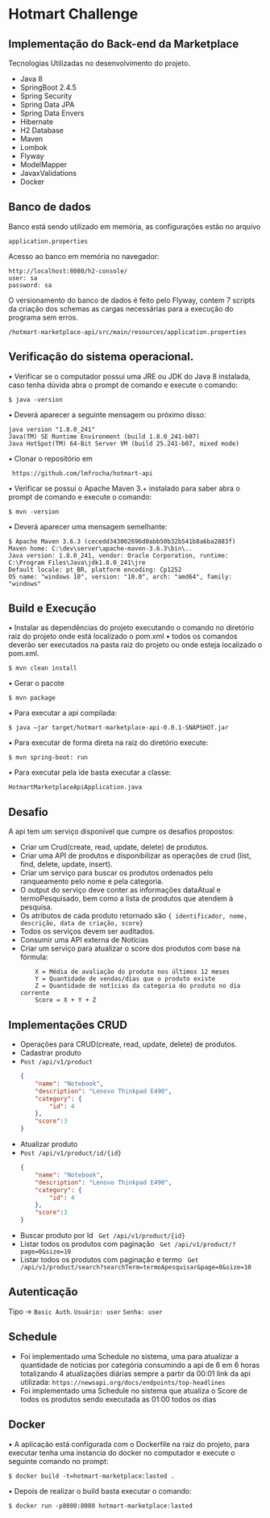 # Hotmart Challenge
## Implementação do Back-end da Marketplace 

Tecnologias Utilizadas no desenvolvimento do projeto.
- Java 8
- SpringBoot 2.4.5
- Spring Security
- Spring Data JPA
- Spring Data Envers
- Hibernate
- H2 Database
- Maven
- Lombok
- Flyway
- ModelMapper
- JavaxValidations
- Docker

## Banco de dados
Banco está sendo utilizado em memória, as configurações estão no arquivo

```
application.properties
```
Acesso ao banco em memória no navegador:
```
http://localhost:8080/h2-console/
user: sa
password: sa
```
O versionamento do banco de dados é feito pelo Flyway, contem 7 scripts da criação dos schemas as cargas necessárias para a execução do programa sem erros.
```
/hotmart-marketplace-api/src/main/resources/application.properties
```
## Verificação do sistema operacional.
• Verificar se o computador possui uma JRE ou JDK do Java 8 instalada, caso tenha dúvida abra o prompt de comando e execute o comando:
```
$ java -version
```
• Deverá aparecer a seguinte mensagem ou próximo disso:
```
java version "1.8.0_241"
Java(TM) SE Runtime Environment (build 1.8.0_241-b07)
Java HotSpot(TM) 64-Bit Server VM (build 25.241-b07, mixed mode)
```
• Clonar o repositório em
```
 https://github.com/lmfrocha/hotmart-api
```
• Verificar se possui o Apache Maven 3.+ instalado para saber abra o prompt de comando e execute o comando:
```
$ mvn -version
```
• Deverá aparecer uma mensagem semelhante: 
```
$ Apache Maven 3.6.3 (cecedd343002696d0abb50b32b541b8a6ba2883f)
Maven home: C:\dev\server\apache-maven-3.6.3\bin\..
Java version: 1.8.0_241, vendor: Oracle Corporation, runtime: C:\Program Files\Java\jdk1.8.0_241\jre
Default locale: pt_BR, platform encoding: Cp1252
OS name: "windows 10", version: "10.0", arch: "amd64", family: "windows"
```
## Build e Execução
• Instalar as dependências do projeto executando o comando no diretório raiz do projeto onde está localizado o pom.xml 
• todos os comandos deverão ser executados na pasta raiz do projeto ou onde esteja localizado o pom.xml.
```
$ mvn clean install
````
• Gerar o pacote
```
$ mvn package
```
• Para executar a api compilada:
```
$ java –jar target/hotmart-marketplace-api-0.0.1-SNAPSHOT.jar
```
• Para executar de forma direta na raiz do diretório execute:
```
$ mvn spring-boot: run
```
• Para executar pela ide basta executar a classe:
```
HotmartMarketplaceApiApplication.java
```

## Desafio
A api tem um serviço disponível que cumpre os desafios propostos:
- Criar um Crud(create, read, update, delete) de produtos.
- Criar uma API de produtos e disponibilizar as operações de crud (list, find, delete, update, insert).
- Criar um serviço para buscar os produtos ordenados pelo ranqueamento pelo nome e pela categoria.
- O output do serviço deve conter as informações dataAtual e termoPesquisado, bem como a lista de produtos que atendem à pesquisa. 
- Os atributos de cada produto retornado são 
```{ identificador, nome, descrição, data de criação, score}```
- Todos os serviços devem ser auditados.
- Consumir uma API externa de Notícias
- Criar um serviço para atualizar o score dos produtos com base na fórmula:
    ``` 
        X = Média de avaliação do produto nos últimos 12 meses
        Y = Quantidade de vendas/dias que o produto existe
        Z = Quantidade de notícias da categoria do produto no dia corrente
        Score = X + Y + Z
    ```
## Implementações CRUD

* Operações para CRUD(create, read, update, delete) de produtos.
* Cadastrar produto
* ```Post /api/v1/product```
    ```json 
    {
        "name": "Notebook",
        "description": "Lenovo Thinkpad E490",
        "category": {
            "id": 4
        },
        "score":3
    }
    ```
* Atualizar produto
* ```Post /api/v1/product/id/{id}```
    ```json 
    {
        "name": "Notebook",
        "description": "Lenovo Thinkpad E490",
        "category": {
            "id": 4
        },
        "score":3
    }
    ```
*  Buscar produto por Id 
``` Get /api/v1/product/{id}```
*  Listar todos os produtos com paginação
``` Get /api/v1/product/?page=0&size=10```
*  Listar todos os produtos com paginação e termo
``` Get /api/v1/product/search?searchTerm=termoApesquisar&page=0&size=10```

## Autenticação
Tipo -> `Basic Auth`.
`Usuário: user`
`Senha: user`
## Schedule
* Foi implementado uma Schedule no sistema, uma para atualizar a quantidade de notícias por categória consumindo a api de 6 em 6 horas totalizando 4 atualizações diárias sempre a partir da 00:01 link da api utilizada:
```https://newsapi.org/docs/endpoints/top-headlines```
* Foi implementado uma Schedule no sistema que atualiza o Score de todos os produtos sendo executada as 01:00 todos os dias

## Docker
• A aplicação está configurada com o Dockerfile na raiz do projeto, para executar tenha uma instancia do docker no computador e execute o seguinte comando no prompt: 
```
$ docker build -t=hotmart-marketplace:lasted .
```
• Depois de realizar o build basta executar o comando: 
```
$ docker run -p8080:8080 hotmart-marketplace:lasted
```
